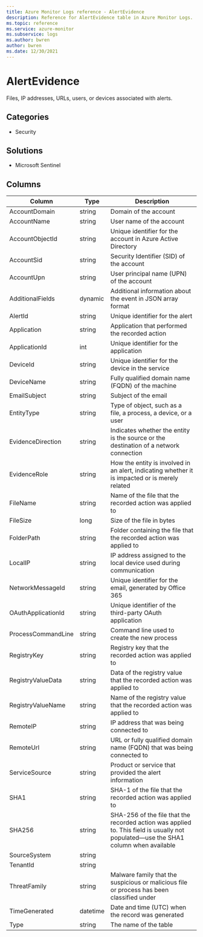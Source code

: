 ```yaml
---
title: Azure Monitor Logs reference - AlertEvidence
description: Reference for AlertEvidence table in Azure Monitor Logs.
ms.topic: reference
ms.service: azure-monitor
ms.subservice: logs
ms.author: bwren
author: bwren
ms.date: 12/30/2021
---
```


# AlertEvidence

 Files, IP addresses, URLs, users, or devices associated with alerts.

## Categories

- Security
## Solutions

- Microsoft Sentinel




## Columns

| Column | Type | Description |
| --- | --- | --- |
| AccountDomain | string | Domain of the account |
| AccountName | string | User name of the account |
| AccountObjectId | string | Unique identifier for the account in Azure Active Directory |
| AccountSid | string | Security Identifier (SID) of the account |
| AccountUpn | string | User principal name (UPN) of the account |
| AdditionalFields | dynamic | Additional information about the event in JSON array format |
| AlertId | string | Unique identifier for the alert |
| Application | string | Application that performed the recorded action |
| ApplicationId | int | Unique identifier for the application |
| DeviceId | string | Unique identifier for the device in the service |
| DeviceName | string | Fully qualified domain name (FQDN) of the machine |
| EmailSubject | string | Subject of the email |
| EntityType | string | Type of object, such as a file, a process, a device, or a user |
| EvidenceDirection | string | Indicates whether the entity is the source or the destination of a network connection |
| EvidenceRole | string | How the entity is involved in an alert, indicating whether it is impacted or is merely related |
| FileName | string | Name of the file that the recorded action was applied to |
| FileSize | long | Size of the file in bytes |
| FolderPath | string | Folder containing the file that the recorded action was applied to |
| LocalIP | string | IP address assigned to the local device used during communication |
| NetworkMessageId | string | Unique identifier for the email, generated by Office 365 |
| OAuthApplicationId | string | Unique identifier of the third-party OAuth application |
| ProcessCommandLine | string | Command line used to create the new process |
| RegistryKey | string | Registry key that the recorded action was applied to |
| RegistryValueData | string | Data of the registry value that the recorded action was applied to |
| RegistryValueName | string | Name of the registry value that the recorded action was applied to |
| RemoteIP | string | IP address that was being connected to |
| RemoteUrl | string | URL or fully qualified domain name (FQDN) that was being connected to |
| ServiceSource | string | Product or service that provided the alert information |
| SHA1 | string | SHA-1 of the file that the recorded action was applied to |
| SHA256 | string | SHA-256 of the file that the recorded action was applied to. This field is usually not populated—use the SHA1 column when available |
| SourceSystem | string |  |
| TenantId | string |  |
| ThreatFamily | string | Malware family that the suspicious or malicious file or process has been classified under |
| TimeGenerated | datetime | Date and time (UTC) when the record was generated |
| Type | string | The name of the table |
